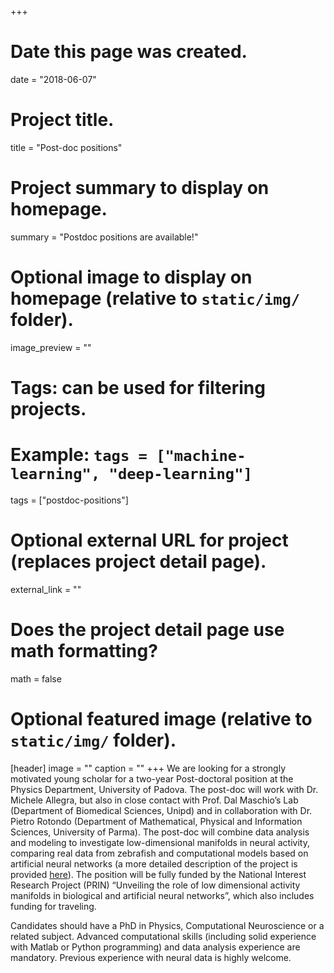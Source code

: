 +++
# Date this page was created.
date = "2018-06-07"

# Project title.
title = "Post-doc positions"

# Project summary to display on homepage.
summary = "Postdoc positions are available!"

# Optional image to display on homepage (relative to `static/img/` folder).
image_preview = ""

# Tags: can be used for filtering projects.
# Example: `tags = ["machine-learning", "deep-learning"]`
tags = ["postdoc-positions"]

# Optional external URL for project (replaces project detail page).
external_link = ""

# Does the project detail page use math formatting?
math = false

# Optional featured image (relative to `static/img/` folder).
[header]
image = ""
caption = ""
+++
We are looking for a strongly motivated young scholar for a two-year Post-doctoral position at the Physics Department, University of Padova. The post-doc will work with Dr. Michele Allegra, but also in close contact with Prof. Dal Maschio’s Lab (Department of Biomedical Sciences, Unipd) and in collaboration with Dr. Pietro Rotondo (Department of Mathematical, Physical and Information Sciences, University of Parma). The post-doc will combine data analysis and modeling to investigate low-dimensional manifolds in neural activity, comparing real data from zebrafish and computational models based on artificial neural networks (a more detailed description of the project is provided [here](/content/join/postdoc_michele_23.pdf)). The position will be fully funded by the National Interest Research Project (PRIN) “Unveiling the role of low dimensional activity manifolds in biological and artificial neural networks”, which also includes funding for traveling.

Candidates should have a PhD in Physics, Computational Neuroscience or a related subject. Advanced computational skills (including solid experience with Matlab or Python programming) and data analysis experience are mandatory. Previous experience with neural data is highly welcome.